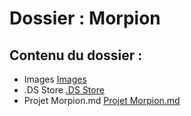 # Dossier : Morpion
 
 ## Contenu du dossier : 
- Images [Images](./Images)
- .DS Store [.DS Store](./.DS_Store)
- Projet Morpion.md [Projet Morpion.md](./Projet_Morpion.md)
